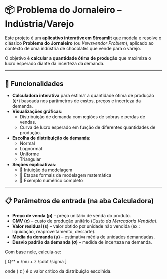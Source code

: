 # 📦 Problema do Jornaleiro – Indústria/Varejo

Este projeto é um **aplicativo interativo em Streamlit** que modela e resolve o clássico **Problema do Jornaleiro** (ou *Newsvendor Problem*), aplicado ao contexto de uma indústria de chocolates que vende para o varejo.  

O objetivo é **calcular a quantidade ótima de produção** que maximiza o lucro esperado diante da incerteza da demanda.

---

## 🚀 Funcionalidades

- **Calculadora interativa** para estimar a quantidade ótima de produção (`Q*`) baseada nos parâmetros de custos, preços e incerteza da demanda.
- **Visualizações gráficas**:
  - Distribuição de demanda com regiões de sobras e perdas de vendas.
  - Curva de lucro esperado em função de diferentes quantidades de produção.
- **Escolha de distribuição de demanda**:
  - Normal
  - Lognormal
  - Uniforme
  - Triangular
- **Seções explicativas**:
  - 📘 Intuição da modelagem
  - 📂 Etapas formais da modelagem matemática
  - 🧮 Exemplo numérico completo

---

## 📋 Parâmetros de entrada (na aba Calculadora)

- **Preço de venda (p)** – preço unitário de venda do produto.
- **CMV (c)** – custo de produção unitário (*Custo da Mercadoria Vendida*).
- **Valor residual (s)** – valor obtido por unidade não vendida (ex.: liquidação, reaproveitamento, descarte).
- **Média da demanda (μ)** – estimativa média de unidades demandadas.
- **Desvio padrão da demanda (σ)** – medida de incerteza na demanda.


Com base nele, calcula-se:

\[
Q^* = \mu + z \cdot \sigma
\]

onde \( z \) é o valor crítico da distribuição escolhida.

